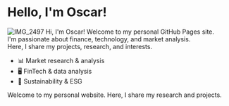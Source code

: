 
# Hello, I'm Oscar!
![IMG_2497](https://github.com/user-attachments/assets/81d8f706-932d-4421-8225-ffb14f36c936)
Hi, I'm Oscar! Welcome to my personal GitHub Pages site.  
I'm passionate about finance, technology, and market analysis.  
Here, I share my projects, research, and interests.

- 📊 Market research & analysis  
- 🖥️ FinTech & data analysis  
- 🌱 Sustainability & ESG  

Welcome to my personal website. Here, I share my research and projects.
